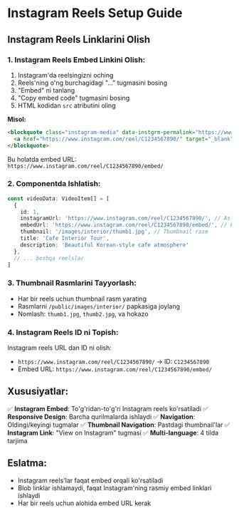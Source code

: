 # Instagram Reels Setup Guide

## Instagram Reels Linklarini Olish

### 1. Instagram Reels Embed Linkini Olish:
1. Instagram'da reelsingizni oching
2. Reels'ning o'ng burchagidagi "..." tugmasini bosing
3. "Embed" ni tanlang
4. "Copy embed code" tugmasini bosing
5. HTML kodidan `src` atributini oling

**Misol:**
```html
<blockquote class="instagram-media" data-instgrm-permalink="https://www.instagram.com/reel/C1234567890/" data-instgrm-version="14">
  <a href="https://www.instagram.com/reel/C1234567890/" target="_blank">View this post on Instagram</a>
</blockquote>
```

Bu holatda embed URL: `https://www.instagram.com/reel/C1234567890/embed/`

### 2. Componentda Ishlatish:

```typescript
const videoData: VideoItem[] = [
  {
    id: 1,
    instagramUrl: 'https://www.instagram.com/reel/C1234567890/', // Asl Instagram linki
    embedUrl: 'https://www.instagram.com/reel/C1234567890/embed/', // Embed linki
    thumbnail: '/images/interior/thumb1.jpg', // Thumbnail rasm
    title: 'Cafe Interior Tour',
    description: 'Beautiful Korean-style cafe atmosphere'
  },
  // ... boshqa reelslar
]
```

### 3. Thumbnail Rasmlarini Tayyorlash:
- Har bir reels uchun thumbnail rasm yarating
- Rasmlarni `/public/images/interior/` papkasiga joylang
- Nomlash: `thumb1.jpg`, `thumb2.jpg`, va hokazo

### 4. Instagram Reels ID ni Topish:
Instagram reels URL dan ID ni olish:
- `https://www.instagram.com/reel/C1234567890/` → ID: `C1234567890`
- Embed URL: `https://www.instagram.com/reel/C1234567890/embed/`

## Xususiyatlar:

✅ **Instagram Embed**: To'g'ridan-to'g'ri Instagram reels ko'rsatiladi
✅ **Responsive Design**: Barcha qurilmalarda ishlaydi
✅ **Navigation**: Oldingi/keyingi tugmalar
✅ **Thumbnail Navigation**: Pastdagi thumbnail'lar
✅ **Instagram Link**: "View on Instagram" tugmasi
✅ **Multi-language**: 4 tilda tarjima

## Eslatma:
- Instagram reels'lar faqat embed orqali ko'rsatiladi
- Blob linklar ishlamaydi, faqat Instagram'ning rasmiy embed linklari ishlaydi
- Har bir reels uchun alohida embed URL kerak
